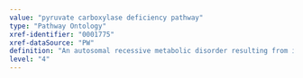 ```yaml
---
value: "pyruvate carboxylase deficiency pathway"
type: "Pathway Ontology"
xref-identifier: "0001775"
xref-dataSource: "PW"
definition: "An autosomal recessive metabolic disorder resulting from impaired pyruvate metabolism. An absent or decreased activity of pyruvate carboxylase results in an altered pyruvate pathway."
level: "4"
---
```

